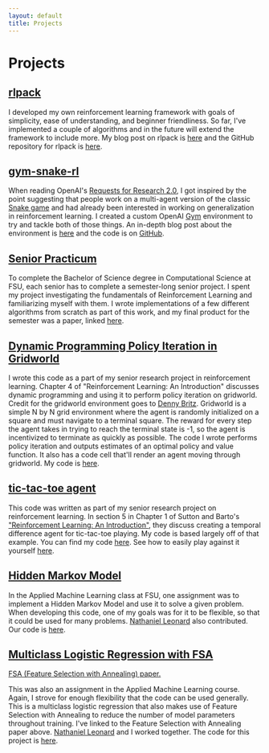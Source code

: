 ```yaml
---
layout: default
title: Projects
---
```


<h1>Projects</h1>


<h2 class='post-title'><a class='post-title' href="https://github.com/jfpettit/rl-pack">rlpack</a></h2>

I developed my own reinforcement learning framework with goals of simplicity, ease of understanding, and beginner friendliness. So far, I've implemented a couple of algorithms and in the future will extend the framework to include more. My blog post on rlpack is [here](https://jfpettit.svbtle.com/rlpack) and the GitHub repository for rlpack is [here](https://github.com/jfpettit/rl-pack).

<h2 class='post-title'><a class='post-title' href="https://github.com/jfpettit/gym-snake-rl">gym-snake-rl</a></h2>

When reading OpenAI's [Requests for Research 2.0](https://openai.com/blog/requests-for-research-2/), I got inspired by the point suggesting that people work on a multi-agent version of the classic [Snake game](https://www.coolmathgames.com/0-snake) and had already been interested in working on generalization in reinforcement learning. I created a custom OpenAI [Gym](https://gym.openai.com/) environment to try and tackle both of those things. An in-depth blog post about the environment is [here](https://jfpettit.svbtle.com/introducing-gym-snake-rl) and the code is on [GitHub](https://github.com/jfpettit/gym-snake-rl).

<h2 class='post-title'><a class='post-title' href="https://github.com/jfpettit/senior-practicum">Senior Practicum</a></h2>

To complete the Bachelor of Science degree in Computational Science at FSU, each senior has to complete a semester-long senior project. I spent my project investigating the fundamentals of Reinforcement Learning and familiarizing myself with them. I wrote implementations of a few different algorithms from scratch as part of this work, and my final product for the semester was a paper, linked [here](https://github.com/jfpettit/senior-practicum/blob/master/PracticumPaper.pdf).

<h2 class='post-title'><a class='post-title' href="https://github.com/jfpettit/reinforcement-learning#policy-iteration-with-dynamic-programming-to-solve-gridworld">Dynamic Programming Policy Iteration in Gridworld</a></h2>

I wrote this code as a part of my senior research project in reinforcement learning. Chapter 4 of "Reinforcement Learning: An Introduction" discusses dynamic programming and using it to perform policy iteration on gridworld. Credit for the gridworld environment goes to [Denny Britz](https://github.com/dennybritz/reinforcement-learning/blob/master/lib/envs/gridworld.py). Gridworld is a simple N by N grid environment where the agent is randomly initialized on a square and must navigate to a terminal square. The reward for every step the agent takes in trying to reach the terminal state is -1, so the agent is incentivized to terminate as quickly as possible. The code I wrote performs policy iteration and outputs estimates of an optimal policy and value function. It also has a code cell that'll render an agent moving through gridworld. My code is [here](https://github.com/jfpettit/reinforcement-learning#policy-iteration-with-dynamic-programming-to-solve-gridworld).

<h2 class='post-title'><a class='post-title' href="https://github.com/jfpettit/senior-practicum">tic-tac-toe agent</a></h2>

This code was written as part of my senior research project on reinforcement learning. In section 5 in Chapter 1 of Sutton and Barto's ["Reinforcement Learning: An Introduction"](http://incompleteideas.net/book/the-book.html), they discuss creating a temporal difference agent for tic-tac-toe playing. My code is based largely off of that example. You can find my code [here](https://github.com/jfpettit/senior-practicum). See how to easily play against it yourself [here](https://jfpettit.svbtle.com/making-it-easier-to-play-my-tic-tac-toe-agent).

<h2 class='post-title'><a class='post-title' href="https://github.com/jfpettit/machine-learning/tree/master/hidden-markov-model">Hidden Markov Model</a></h2>

In the Applied Machine Learning class at FSU, one assignment was to implement a Hidden Markov Model and use it to solve a given problem. When developing this code, one of my goals was for it to be flexible, so that it could be used for many problems. [Nathaniel Leonard](https://github.com/NateAnthonyLeonard) also contributed. Our code is [here](https://github.com/jfpettit/machine-learning/tree/master/hidden-markov-model).

<h2 class='post-title'><a class='post-title' href="https://github.com/jfpettit/machine-learning/tree/master/multiclass-logreg">Multiclass Logistic Regression with FSA</a></h2>

[FSA (Feature Selection with Annealing) paper.](https://arxiv.org/abs/1310.2880)

This was also an assignment in the Applied Machine Learning course. Again, I strove for enough flexibility that the code can be used generally. This is a multiclass logistic regression that also makes use of Feature Selection with Annealing to reduce the number of model parameters throughout training. I've linked to the Feature Selection with Annealing paper above.  [Nathaniel Leonard](https://github.com/NateAnthonyLeonard) and I worked together. The code for this project is [here](https://github.com/jfpettit/machine-learning/tree/master/multiclass-logreg).
